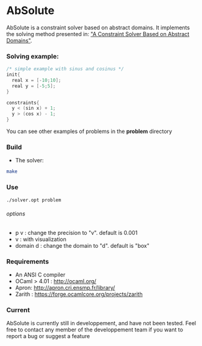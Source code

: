# AbSolute

AbSolute is a constraint solver based on abstract domains. It implements the solving method presented in: ["A Constraint Solver Based on Abstract Domains"](https://hal.archives-ouvertes.fr/hal-00785604/file/Pelleau_Mine_Truchet_Benhamou.pdf).

### Solving example:

```c          
/* simple example with sinus and cosinus */
init{
  real x = [-10;10];
  real y = [-5;5];
}

constraints{
  y < (sin x) + 1;
  y > (cos x) - 1;
}
```
You can see other examples of problems in the **problem** directory

### Build 
- The solver: 
```sh 
make
```

### Use
```sh 
./solver.opt problem
```

###### options
  - p v : change the precision to "v". default is 0.001
  - v : with visualization
  - domain d : change the domain to "d". default is "box"


### Requirements
- An ANSI C compiler
- OCaml > 4.01 : http://ocaml.org/
- Apron: http://apron.cri.ensmp.fr/library/
- Zarith : https://forge.ocamlcore.org/projects/zarith

### Current
AbSolute is currently still in developpement, and have not been tested.
Feel free to contact any member of the developpement team if you want to report a bug or suggest a feature